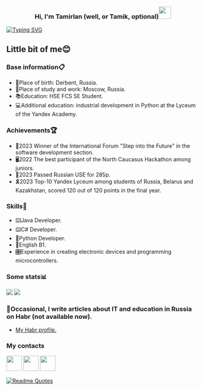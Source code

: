 <h3 align="center">Hi, I'm Tamirlan (well, or Tamik, optional)<img src="https://github.com/blackcater/blackcater/raw/main/images/Hi.gif" height="32"/></h3>

[![Typing SVG](https://readme-typing-svg.demolab.com?font=Vina+Sans&size=24&duration=4000&pause=2000&color=A0A4F7&random=false&width=500&lines=HSE+Software+Engineering+student+from+Russia)](https://git.io/typing-svg)

<h2>Little bit of me😊</h2>
<h3>Base information📋</h3>
<ul type="disc">
  <li>🌅Place of birth: Derbent, Russia.</li>
  <li>🌇Place of study and work: Moscow, Russia.</li>
  <li>📚Education: HSE FCS SE Student.</li>
  <li>💻Additional education: industrial development in Python at the Lyceum of the Yandex Academy.</li>
</ul> 
<h3>Achievements🏆</h3>
<ul type="disc">
  <li>🥇2023 Winner of the International Forum "Step into the Future" in the software development section.</li>
  <li>🖥2022 The best participant of the North Caucasus Hackathon among juniors.</li>
  <li>📖2023 Passed Russian USE for 285p.</li>
  <li>🎗2023 Top-10 Yandex Lyceum among students of Russia, Belarus and Kazakhstan, scored 120 out of 120 points in the final year.</li>
</ul> 
<h3>Skills🎯</h3>
<ul type="disc">
  <li>⌨️Java Developer.</li>
  <li>⌨️C# Developer.</li>
  <li>🐍Python Developer.</li>
  <li>📄English B1.</li>
  <li>🎛Experience in creating electronic devices and programming microcontrollers.</li>
</ul> 

<h3>Some stats📊</h3>

![](https://github-profile-summary-cards.vercel.app/api/cards/profile-details?username=TYAlvoro&theme=chartreuse_dark)
![](https://github-profile-summary-cards.vercel.app/api/cards/repos-per-language?username=TYAlvoro&theme=chartreuse_dark)

<h3>📝Occasional, I write articles about IT and education in Russia on Habr (not available now).</h3>
<ul type="disc">
  <li><a href="https://habr.com/ru/users/AlVoro25/">My Habr profile.</a></li>
</ul> 

<h3>My contacts</h3>
<a href="https://t.me/alvoro_ty"><img src="https://www.svgrepo.com/show/303292/telegram-logo.svg" width="40px" height="40px"></a>
<a href="https://vk.com/alvoro"><img src="https://www.svgrepo.com/show/331634/vk-v2.svg" width="40px" height="40px"></a>
<a href="https://discordapp.com/users/1067887534421573744"><img src="https://www.svgrepo.com/show/506463/discord.svg" width="40px" height="40px"></a>

[![Readme Quotes](https://quotes-github-readme.vercel.app/api?type=horizontal&theme=dark)](https://github.com/piyushsuthar/github-readme-quotes)
